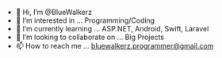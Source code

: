 - 👋 Hi, I’m @BlueWalkerz
- 👀 I’m interested in ... Programming/Coding
- 🌱 I’m currently learning ... ASP.NET, Android, Swift, Laravel
- 💞️ I’m looking to collaborate on ... Big Projects
- 📫 How to reach me ... bluewalkerz.programmer@gmail.com

<!---
BlueWalkerz/BlueWalkerz is a ✨ special ✨ repository because its `README.md` (this file) appears on your GitHub profile.
You can click the Preview link to take a look at your changes.
--->
